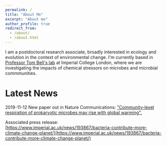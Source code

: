 ```yaml
---
permalink: /
title: "About Me"
excerpt: "About me"
author_profile: true
redirect_from: 
  - /about/
  - /about.html
---
```


I am a postdoctoral research associate, broadly interested in ecology and evolution in the context of environmental change. I'm currently based in 
[Professor Tom Bell's lab](https://bellmicrobelab.wordpress.com "Bell Lab") at Imperial College London, where we are investigating the impacts of
chemical stressors on microbes and microbial commmunities.

# Latest News

2019-11-12
New paper out in Nature Communications: ["Community-level respiration of prokaryotic microbes may rise with global warming".](https://www.nature.com/articles/s41467-019-13109-1)

Associated press release: [https://www.imperial.ac.uk/news/193867/bacteria-contribute-more-climate-change-planet/](https://www.imperial.ac.uk/news/193867/bacteria-contribute-more-climate-change-planet/)
